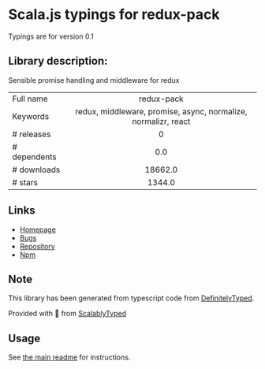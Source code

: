 
# Scala.js typings for redux-pack

Typings are for version 0.1

## Library description:
Sensible promise handling and middleware for redux

|                    |                 |
| ------------------ | :-------------: |
| Full name          | redux-pack |
| Keywords           | redux, middleware, promise, async, normalize, normalizr, react |
| # releases         | 0 |
| # dependents       | 0.0 |
| # downloads        | 18662.0 |
| # stars            | 1344.0 |

## Links
- [Homepage](https://github.com/lelandrichardson/redux-pack#readme)
- [Bugs](https://github.com/lelandrichardson/redux-pack/issues)
- [Repository](https://github.com/lelandrichardson/redux-pack)
- [Npm](https://www.npmjs.com/package/redux-pack)
    


## Note
This library has been generated from typescript code from [DefinitelyTyped](https://definitelytyped.org).

Provided with :purple_heart: from [ScalablyTyped](https://github.com/oyvindberg/ScalablyTyped)

## Usage
See [the main readme](../../readme.md) for instructions.


